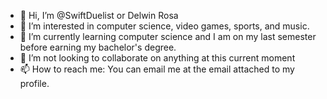 - 👋 Hi, I’m @SwiftDuelist or Delwin Rosa
- 👀 I’m interested in computer science, video games, sports, and music.
- 🌱 I’m currently learning computer science and I am on my last semester before earning my bachelor's degree.
- 💞️ I’m not looking to collaborate on anything at this current moment
- 📫 How to reach me: You can email me at the email attached to my profile.

<!---
SwiftDuelist/SwiftDuelist is a ✨ special ✨ repository because its `README.md` (this file) appears on your GitHub profile.
You can click the Preview link to take a look at your changes.
--->
